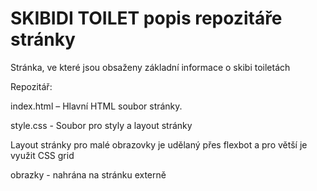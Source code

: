 SKIBIDI TOILET popis repozitáře stránky
====

Stránka, ve které jsou obsaženy základní informace o skibi toiletách

Repozitář: 

  index.html – Hlavní HTML soubor stránky.
  
  style.css - Soubor pro styly a layout stránky

  Layout stránky pro malé obrazovky je udělaný přes flexbot a pro větší je využit CSS grid
  
  obrazky - nahrána na stránku externě
  


